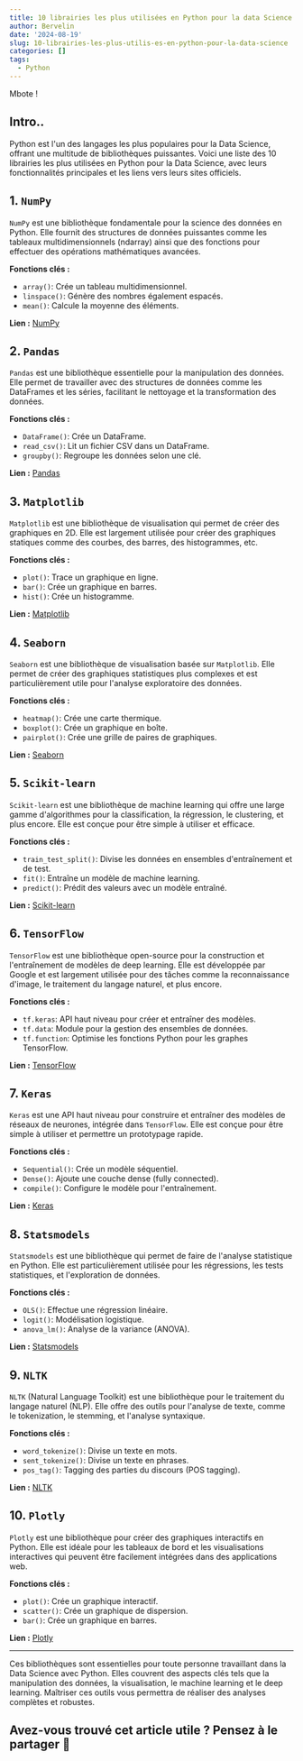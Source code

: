 ```yaml
---
title: 10 librairies les plus utilisées en Python pour la data Science
author: Bervelin
date: '2024-08-19'
slug: 10-librairies-les-plus-utilis-es-en-python-pour-la-data-science
categories: []
tags:
  - Python
---
```


Mbote !

## Intro..

Python est l'un des langages les plus populaires pour la Data Science, offrant une multitude de bibliothèques puissantes. Voici une liste des 10 librairies les plus utilisées en Python pour la Data Science, avec leurs fonctionnalités principales et les liens vers leurs sites officiels.

## 1. `NumPy`

`NumPy` est une bibliothèque fondamentale pour la science des données en Python. Elle fournit des structures de données puissantes comme les tableaux multidimensionnels (ndarray) ainsi que des fonctions pour effectuer des opérations mathématiques avancées.

**Fonctions clés :**
- `array()`: Crée un tableau multidimensionnel.
- `linspace()`: Génère des nombres également espacés.
- `mean()`: Calcule la moyenne des éléments.

**Lien :** [NumPy](https://numpy.org/)

## 2. `Pandas`

`Pandas` est une bibliothèque essentielle pour la manipulation des données. Elle permet de travailler avec des structures de données comme les DataFrames et les séries, facilitant le nettoyage et la transformation des données.

**Fonctions clés :**
- `DataFrame()`: Crée un DataFrame.
- `read_csv()`: Lit un fichier CSV dans un DataFrame.
- `groupby()`: Regroupe les données selon une clé.

**Lien :** [Pandas](https://pandas.pydata.org/)

## 3. `Matplotlib`

`Matplotlib` est une bibliothèque de visualisation qui permet de créer des graphiques en 2D. Elle est largement utilisée pour créer des graphiques statiques comme des courbes, des barres, des histogrammes, etc.

**Fonctions clés :**
- `plot()`: Trace un graphique en ligne.
- `bar()`: Crée un graphique en barres.
- `hist()`: Crée un histogramme.

**Lien :** [Matplotlib](https://matplotlib.org/)

## 4. `Seaborn`

`Seaborn` est une bibliothèque de visualisation basée sur `Matplotlib`. Elle permet de créer des graphiques statistiques plus complexes et est particulièrement utile pour l'analyse exploratoire des données.

**Fonctions clés :**
- `heatmap()`: Crée une carte thermique.
- `boxplot()`: Crée un graphique en boîte.
- `pairplot()`: Crée une grille de paires de graphiques.

**Lien :** [Seaborn](https://seaborn.pydata.org/)

## 5. `Scikit-learn`

`Scikit-learn` est une bibliothèque de machine learning qui offre une large gamme d'algorithmes pour la classification, la régression, le clustering, et plus encore. Elle est conçue pour être simple à utiliser et efficace.

**Fonctions clés :**
- `train_test_split()`: Divise les données en ensembles d'entraînement et de test.
- `fit()`: Entraîne un modèle de machine learning.
- `predict()`: Prédit des valeurs avec un modèle entraîné.

**Lien :** [Scikit-learn](https://scikit-learn.org/)

## 6. `TensorFlow`

`TensorFlow` est une bibliothèque open-source pour la construction et l'entraînement de modèles de deep learning. Elle est développée par Google et est largement utilisée pour des tâches comme la reconnaissance d'image, le traitement du langage naturel, et plus encore.

**Fonctions clés :**
- `tf.keras`: API haut niveau pour créer et entraîner des modèles.
- `tf.data`: Module pour la gestion des ensembles de données.
- `tf.function`: Optimise les fonctions Python pour les graphes TensorFlow.

**Lien :** [TensorFlow](https://www.tensorflow.org/)

## 7. `Keras`

`Keras` est une API haut niveau pour construire et entraîner des modèles de réseaux de neurones, intégrée dans `TensorFlow`. Elle est conçue pour être simple à utiliser et permettre un prototypage rapide.

**Fonctions clés :**
- `Sequential()`: Crée un modèle séquentiel.
- `Dense()`: Ajoute une couche dense (fully connected).
- `compile()`: Configure le modèle pour l'entraînement.

**Lien :** [Keras](https://keras.io/)

## 8. `Statsmodels`

`Statsmodels` est une bibliothèque qui permet de faire de l'analyse statistique en Python. Elle est particulièrement utilisée pour les régressions, les tests statistiques, et l'exploration de données.

**Fonctions clés :**
- `OLS()`: Effectue une régression linéaire.
- `logit()`: Modélisation logistique.
- `anova_lm()`: Analyse de la variance (ANOVA).

**Lien :** [Statsmodels](https://www.statsmodels.org/)

## 9. `NLTK`

`NLTK` (Natural Language Toolkit) est une bibliothèque pour le traitement du langage naturel (NLP). Elle offre des outils pour l'analyse de texte, comme le tokenization, le stemming, et l'analyse syntaxique.

**Fonctions clés :**
- `word_tokenize()`: Divise un texte en mots.
- `sent_tokenize()`: Divise un texte en phrases.
- `pos_tag()`: Tagging des parties du discours (POS tagging).

**Lien :** [NLTK](https://www.nltk.org/)

## 10. `Plotly`

`Plotly` est une bibliothèque pour créer des graphiques interactifs en Python. Elle est idéale pour les tableaux de bord et les visualisations interactives qui peuvent être facilement intégrées dans des applications web.

**Fonctions clés :**
- `plot()`: Crée un graphique interactif.
- `scatter()`: Crée un graphique de dispersion.
- `bar()`: Crée un graphique en barres.

**Lien :** [Plotly](https://plotly.com/python/)

---

Ces bibliothèques sont essentielles pour toute personne travaillant dans la Data Science avec Python. Elles couvrent des aspects clés tels que la manipulation des données, la visualisation, le machine learning et le deep learning. Maîtriser ces outils vous permettra de réaliser des analyses complètes et robustes.

## Avez-vous trouvé cet article utile ? Pensez à le partager 🙌
